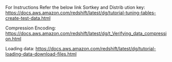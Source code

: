 For Instructions Refer the below link
Sortkey and Distrib ution key:
https://docs.aws.amazon.com/redshift/latest/dg/tutorial-tuning-tables-create-test-data.html

Compression Encoding:
https://docs.aws.amazon.com/redshift/latest/dg/t_Verifying_data_compression.html
 
Loading data:
https://docs.aws.amazon.com/redshift/latest/dg/tutorial-loading-data-download-files.html

